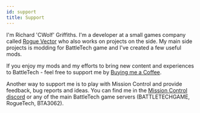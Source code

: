```yaml
---
id: support
title: Support
---
```


I'm Richard 'CWolf' Griffiths. I'm a developer at a small games company called [Rogue Vector](https://www.roguevector.com) who also works on projects on the side. My main side projects is modding for BattleTech game and I've created a few useful mods.

If you enjoy my mods and my efforts to bring new content and experiences to BattleTech - feel free to support me by [Buying me a Coffee](https://www.buymeacoffee.com/NFLgCRS).

Another way to support me is to play with Mission Control and provide feedback, bug reports and ideas. You can find me in the [Mission Control discord](https://discord.gg/22raTJh") or any of the main BattleTech game servers (BATTLETECHGAME, RogueTech, BTA3062).
